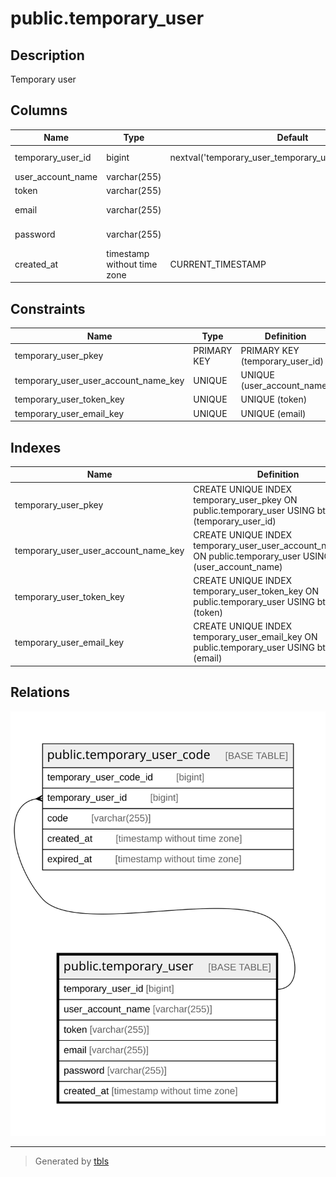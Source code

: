 # public.temporary_user

## Description

Temporary user

## Columns

| Name              | Type                        | Default                                                   | Nullable | Children                                                    | Parents | Comment           |
| ----------------- | --------------------------- | --------------------------------------------------------- | -------- | ----------------------------------------------------------- | ------- | ----------------- |
| temporary_user_id | bigint                      | nextval('temporary_user_temporary_user_id_seq'::regclass) | false    | [public.temporary_user_code](public.temporary_user_code.md) |         | Temporary user ID |
| user_account_name | varchar(255)                |                                                           | false    |                                                             |         |                   |
| token             | varchar(255)                |                                                           | false    |                                                             |         | Token             |
| email             | varchar(255)                |                                                           | false    |                                                             |         | Email address     |
| password          | varchar(255)                |                                                           | false    |                                                             |         | Hashed password   |
| created_at        | timestamp without time zone | CURRENT_TIMESTAMP                                         | false    |                                                             |         | Create date       |

## Constraints

| Name                                 | Type        | Definition                      |
| ------------------------------------ | ----------- | ------------------------------- |
| temporary_user_pkey                  | PRIMARY KEY | PRIMARY KEY (temporary_user_id) |
| temporary_user_user_account_name_key | UNIQUE      | UNIQUE (user_account_name)      |
| temporary_user_token_key             | UNIQUE      | UNIQUE (token)                  |
| temporary_user_email_key             | UNIQUE      | UNIQUE (email)                  |

## Indexes

| Name                                 | Definition                                                                                                        |
| ------------------------------------ | ----------------------------------------------------------------------------------------------------------------- |
| temporary_user_pkey                  | CREATE UNIQUE INDEX temporary_user_pkey ON public.temporary_user USING btree (temporary_user_id)                  |
| temporary_user_user_account_name_key | CREATE UNIQUE INDEX temporary_user_user_account_name_key ON public.temporary_user USING btree (user_account_name) |
| temporary_user_token_key             | CREATE UNIQUE INDEX temporary_user_token_key ON public.temporary_user USING btree (token)                         |
| temporary_user_email_key             | CREATE UNIQUE INDEX temporary_user_email_key ON public.temporary_user USING btree (email)                         |

## Relations

![er](public.temporary_user.svg)

---

> Generated by [tbls](https://github.com/k1LoW/tbls)
